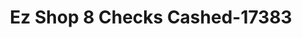 ---
f_zip-code: 75080
f_state-code: TX
title: Ez Shop 8 Checks Cashed-17383
f_phone: 972-238-7383
f_city-only: Richardson
f_address: 504 W Arapaho Rd Richardson
f_location-unique-id: '17383'
slug: ez-shop-8-checks-cashed-17383
updated-on: '2024-05-30T13:46:58.046Z'
created-on: '2024-05-30T13:36:59.803Z'
published-on: '2024-05-30T13:54:32.469Z'
f_city-state: cms/city/richardson-tx.md
f_company: cms/company/ez-shop-8-checks-cashed.md
f_state: cms/state/texas.md
layout: '[payday-loan].html'
tags: payday-loan
---